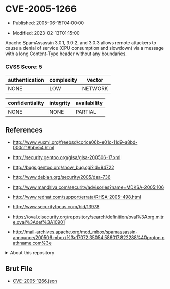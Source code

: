 # CVE-2005-1266

- Published: 2005-06-15T04:00:00

- Modified: 2023-02-13T01:15:00

Apache SpamAssassin 3.0.1, 3.0.2, and 3.0.3 allows remote attackers to cause a denial of service (CPU consumption and slowdown) via a message with a long Content-Type header without any boundaries.

### CVSS Score: **5**

| authentication | complexity | vector |
| --- | --- | --- |
| NONE | LOW | NETWORK |

| confidentiality | integrity | availability |
| --- | --- | --- |
| NONE | NONE | PARTIAL |

## References

* http://www.vuxml.org/freebsd/cc4ce06b-e01c-11d9-a8bd-000cf18bbe54.html

* http://security.gentoo.org/glsa/glsa-200506-17.xml

* http://bugs.gentoo.org/show_bug.cgi?id=94722

* http://www.debian.org/security/2005/dsa-736

* http://www.mandriva.com/security/advisories?name=MDKSA-2005:106

* http://www.redhat.com/support/errata/RHSA-2005-498.html

* http://www.securityfocus.com/bid/13978

* https://oval.cisecurity.org/repository/search/definition/oval%3Aorg.mitre.oval%3Adef%3A10901

* http://mail-archives.apache.org/mod_mbox/spamassassin-announce/200506.mbox/%3c17072.35054.586017.822288%40proton.pathname.com%3e

<details>
<summary>About this repository</summary> 

  This repository is part of the project [Live Hack CVE](https://github.com/Live-Hack-CVE). Main website can be found [www.live-hack.org](https://www.live-hack.org) 
  
  Made by [Sn0wAlice](https://github.com/Sn0wAlice) for the people that care about security and need to have a feed of the latest CVEs. Hope you enjoy it, don't forget to star the repo and follow me on [Twitter](https://twitter.com/Sn0wAlice) and [Github](https://github.com/Sn0wAlice). And that is my [personnal website](https://www.alice-snow.me/)

  - [Home Page](https://github.com/Live-Hack-CVE)
  - [Framework](https://github.com/Live-Hack-CVE/cve-framework)
  - [CVE database](https://github.com/Live-Hack-CVE/full_database)
  - [Changelog](https://github.com/Live-Hack-CVE/Changelog)
</details>

## Brut File

* [CVE-2005-1266.json](https://raw.githubusercontent.com/Live-Hack-CVE/full_database/main/cves/2005/CVE-2005-1266.json)

